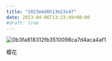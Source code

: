 ```yaml
---
title: "2023m4d6h13m23s47"
date: 2023-04-06T13:23:49+08:00
#draft: true
---
```


![0b3fa818312fb3510098ca7d4aca4af1](https://photos.liuzhenyi.net/images/4a9b96aac548d2eeb4289085794bb273.jpg)

樱花

